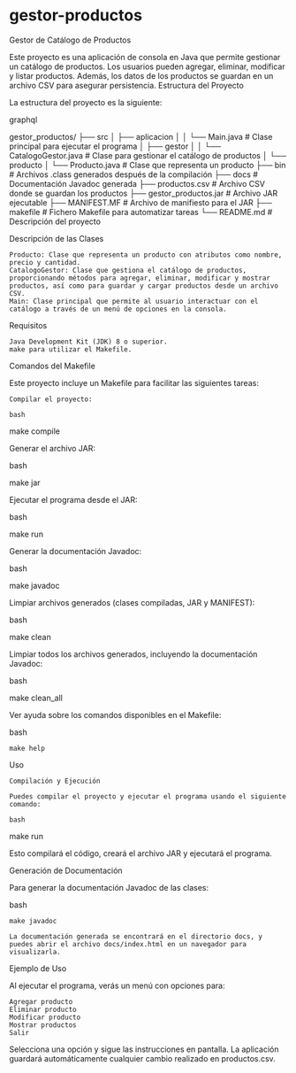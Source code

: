 # gestor-productos
Gestor de Catálogo de Productos

Este proyecto es una aplicación de consola en Java que permite gestionar un catálogo de productos. Los usuarios pueden agregar, eliminar, modificar y listar productos. Además, los datos de los productos se guardan en un archivo CSV para asegurar persistencia.
Estructura del Proyecto

La estructura del proyecto es la siguiente:

graphql

gestor_productos/
├── src
│   ├── aplicacion
│   │   └── Main.java            # Clase principal para ejecutar el programa
│   ├── gestor
│   │   └── CatalogoGestor.java   # Clase para gestionar el catálogo de productos
│   └── producto
│       └── Producto.java         # Clase que representa un producto
├── bin                          # Archivos .class generados después de la compilación
├── docs                         # Documentación Javadoc generada
├── productos.csv                # Archivo CSV donde se guardan los productos
├── gestor_productos.jar         # Archivo JAR ejecutable
├── MANIFEST.MF                  # Archivo de manifiesto para el JAR
├── makefile                     # Fichero Makefile para automatizar tareas
└── README.md                    # Descripción del proyecto

Descripción de las Clases

    Producto: Clase que representa un producto con atributos como nombre, precio y cantidad.
    CatalogoGestor: Clase que gestiona el catálogo de productos, proporcionando métodos para agregar, eliminar, modificar y mostrar productos, así como para guardar y cargar productos desde un archivo CSV.
    Main: Clase principal que permite al usuario interactuar con el catálogo a través de un menú de opciones en la consola.

Requisitos

    Java Development Kit (JDK) 8 o superior.
    make para utilizar el Makefile.

Comandos del Makefile

Este proyecto incluye un Makefile para facilitar las siguientes tareas:

    Compilar el proyecto:

    bash

make compile

Generar el archivo JAR:

bash

make jar

Ejecutar el programa desde el JAR:

bash

make run

Generar la documentación Javadoc:

bash

make javadoc

Limpiar archivos generados (clases compiladas, JAR y MANIFEST):

bash

make clean

Limpiar todos los archivos generados, incluyendo la documentación Javadoc:

bash

make clean_all

Ver ayuda sobre los comandos disponibles en el Makefile:

bash

    make help

Uso

    Compilación y Ejecución

    Puedes compilar el proyecto y ejecutar el programa usando el siguiente comando:

    bash

make run

Esto compilará el código, creará el archivo JAR y ejecutará el programa.

Generación de Documentación

Para generar la documentación Javadoc de las clases:

bash

    make javadoc

    La documentación generada se encontrará en el directorio docs, y puedes abrir el archivo docs/index.html en un navegador para visualizarla.

Ejemplo de Uso

Al ejecutar el programa, verás un menú con opciones para:

    Agregar producto
    Eliminar producto
    Modificar producto
    Mostrar productos
    Salir

Selecciona una opción y sigue las instrucciones en pantalla. La aplicación guardará automáticamente cualquier cambio realizado en productos.csv.
